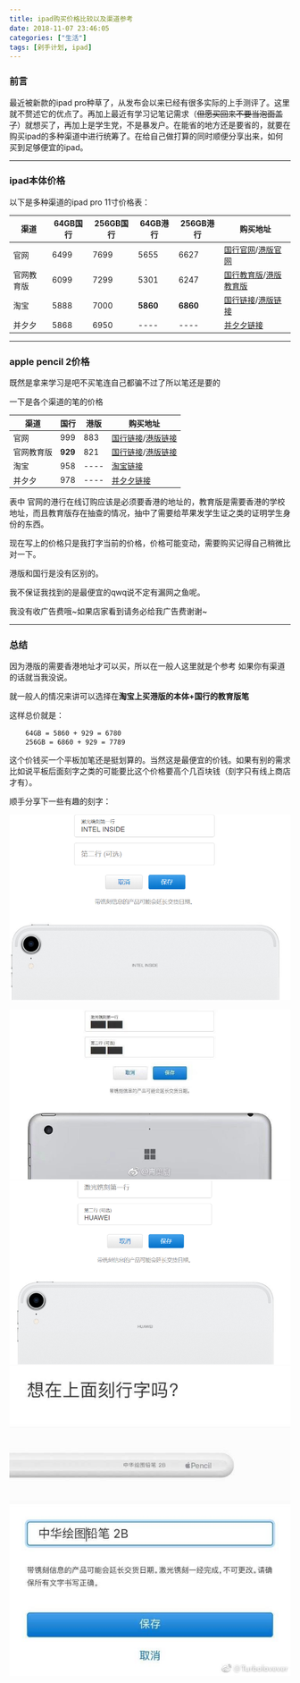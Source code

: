 ```yaml
---
title: ipad购买价格比较以及渠道参考
date: 2018-11-07 23:46:05
categories: ["生活"]
tags: [剁手计划, ipad]
---
```


### 前言

最近被新款的ipad pro种草了，从发布会以来已经有很多实际的上手测评了。这里就不赘述它的优点了。再加上最近有学习记笔记需求（~~但愿买回来不要当泡面盖了~~）就想买了，再加上是学生党，不是暴发户。在能省的地方还是要省的，就要在购买ipad的多种渠道中进行统筹了。在给自己做打算的同时顺便分享出来，如何买到足够便宜的ipad。

---

### ipad本体价格

以下是多种渠道的ipad pro 11寸价格表：

| 渠道       | 64GB国行 | 256GB国行 | 64GB港行 | 256GB港行 | 购买地址                                                     |
| ---------- | -------- | --------- | -------- | --------- | ------------------------------------------------------------ |
| 官网       | 6499     | 7699      | 5655     | 6627      | [国行官网](https://www.apple.com/cn/)/[港版官网](https://www.apple.com/cn-hk/) |
| 官网教育版 | 6099     | 7299      | 5301     | 6247      | [国行教育版](https://www.apple.com/cn-k12/shop)/[港版教育版](https://www.apple.com/hk-zh-hiEd/shop) |
| 淘宝       | 5888     | 7000      | **5860** | **6860**  | [国行链接](http://m.yeeoq.top/h.3k33oja?sm=b62e27)/[港版链接](http://m.yeeoq.top/h.3k34T7F?sm=040249) |
| 并夕夕     | 5868     | 6950      | ----     | ----      | [并夕夕链接](https://mobile.yangkeduo.com/goods2.html?goods_id=3819864084&ts=1541610331102&page_from=23&state=) |

---

### apple pencil 2价格

既然是拿来学习是吧不买笔连自己都骗不过了所以笔还是要的

一下是各个渠道的笔的价格

| 渠道       | 国行    | 港版 | 购买地址                                                     |
| ---------- | ------- | ---- | ------------------------------------------------------------ |
| 官网       | 999     | 883  | [国行链接](https://www.apple.com/cn/shop/product/MU8F2)/[港版链接](https://www.apple.com/hk-zh/shop/product/MU8F2/apple-pencil-%E7%AC%AC-2-%E4%BB%A3) |
| 官网教育版 | **929** | 821  | [国行链接](https://www.apple.com/cn-k12/shop/product/MU8F2)/[港版链接](https://www.apple.com/hk-zh-hiEd/shop/product/MU8F2/apple-pencil-%E7%AC%AC-2-%E4%BB%A3) |
| 淘宝       | 958     | ---- | [淘宝链接](http://m.yeeoq.top/h.39CJaYu?sm=8f5bf7)           |
| 并夕夕     | 978     | ---- | [并夕夕链接]( https://mobile.yangkeduo.com/goods2.html?goods_id=4008029163&ts=1541611724710&page_from=0 ) |

表中 官网的港行在线订购应该是必须要香港的地址的，教育版是需要香港的学校地址，而且教育版存在抽查的情况，抽中了需要给苹果发学生证之类的证明学生身份的东西。

现在写上的价格只是我打字当前的价格，价格可能变动，需要购买记得自己稍微比对一下。

港版和国行是没有区别的。

我不保证我找到的是最便宜的qwq说不定有漏网之鱼呢。

我没有收广告费哦~如果店家看到请务必给我广告费谢谢~

----

### 总结

因为港版的需要香港地址才可以买，所以在一般人这里就是个参考 如果你有渠道的话就当我没说。

就一般人的情况来讲可以选择在**淘宝上买港版的本体+国行的教育版笔**

这样总价就是：

```
	64GB = 5860 + 929 = 6780
	256GB = 6860 + 929 = 7789
```

这个价钱买一个平板加笔还是挺划算的。当然这是最便宜的价钱。如果有别的需求比如说平板后面刻字之类的可能要比这个价格要高个几百块钱（刻字只有线上商店才有）。

顺手分享下一些有趣的刻字：

​	<img class="article-image" src="ipadpro11buy\1.png" alt="" title=""/>

<img class="article-image" src="ipadpro11buy\2.jpg" alt="" title=""/>

<img class="article-image" src="ipadpro11buy\3.png" alt="" title=""/>

<img class="article-image" src="ipadpro11buy\4.jpg" alt="" title=""/>